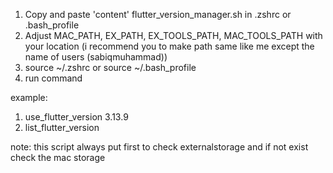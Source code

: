 1. Copy and paste 'content' flutter_version_manager.sh in .zshrc or .bash_profile
2. Adjust MAC_PATH, EX_PATH, EX_TOOLS_PATH, MAC_TOOLS_PATH with your location (i recommend you to make path same like me except the name of users (sabiqmuhammad))
3. source ~/.zshrc or source ~/.bash_profile
4. run command

example:
1. use_flutter_version 3.13.9
2. list_flutter_version

note:
this script always put first to check externalstorage and if not exist check the mac storage
